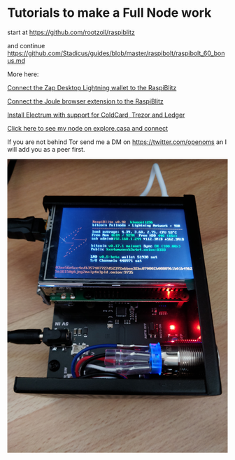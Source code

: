 # Tutorials to make a Full Node work


start at https://github.com/rootzoll/raspiblitz

and continue https://github.com/Stadicus/guides/blob/master/raspibolt/raspibolt_60_bonus.md

More here:

[Connect the Zap Desktop Lightning wallet to the RaspiBlitz](ZAPtoRaspiBolt/README.md)

[Connect the Joule browser extension to the RaspiBlitz](JouletoRaspiBolt/README.md)

[Install Electrum with support for ColdCard, Trezor and Ledger](Electrum_ColdCard_Trezor_Ledger_EPS.md)

[Click here to see my node on explore.casa and connect](https://explore.casa/nodes/03ae56e5cc4edb357407727d52372a6bee32bc870802b0888961b01b49625a1815)

If you are not behind Tor send me a DM on https://twitter.com/openoms an I will add you as a peer first.



![](images/RaspiBlitzPhoto.jpg)
